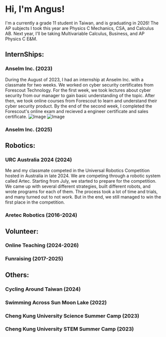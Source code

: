 <h1>Hi, I'm Angus! </h1>

I'm a currently a grade 11 student in Taiwan, and is graduating in 2026!
The AP subjects I took this year are Physics C Mechanics, CSA, and Calculus AB.
Next year, I'll be taking Multivariable Calculus, Business, and AP Physics C E&M.

<h2>InternShips:</h2>

<h3>Anselm Inc. (2023)</h3>

During the August of 2023, I had an internship at Anselm Inc. with a classmate for two weeks. 
We worked on cyber security certificates from Forescout Technology.
For the first week, we took lectures about cyber security from our manager to gain basic understanding of the topic.
After then, we took online courses from Forescout to learn and understand their cyber security product.
By the end of the second week, I completed the Forescout's online exam and recieved a engineer certificate and sales certificate.
![Image](https://github.com/user-attachments/assets/683510e0-263b-4f1e-bb57-881e5a6fef78)
![Image](https://github.com/user-attachments/assets/9d33f540-a825-442b-bb41-2fd12923a7c1)

<h3>Anselm Inc. (2025)</h3>

<h2>Robotics:</h2>

<h3>URC Australia 2024 (2024)</h3>

Me and my classmate competed in the Universal Robotics Competition hosted in Australia in late 2024. 
We are competing through a robotic system called Artec.
Starting from July, we started to prepare for the competition. 
We came up with several different strategies, built different robots, and wrote programs for each of them. 
The process took a lot of time and trials, and many turned out to not work.
But in the end, we still managed to win the first place in the competition.

<h3>Aretec Robotics (2016-2024)</h3>

<h2>Volunteer:</h2>
  
<h3>Online Teaching (2024-2026)</h3>

<h3>Funraising (2017-2025)</h3>

<h2>Others:</h2>

<h3>Cycling Around Taiwan (2024)</h3>

<h3>Swimming Across Sun Moon Lake (2022)</h3>

<h3>Cheng Kung University Science Summer Camp (2023)</h3>

<h3>Cheng Kung University STEM Summer Camp (2023)</h3>
